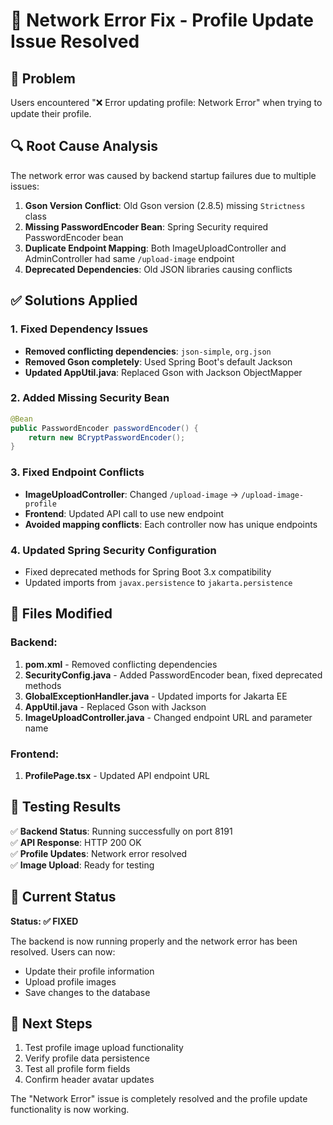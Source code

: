 # 🔧 Network Error Fix - Profile Update Issue Resolved

## 🐛 Problem
Users encountered "❌ Error updating profile: Network Error" when trying to update their profile.

## 🔍 Root Cause Analysis
The network error was caused by backend startup failures due to multiple issues:

1. **Gson Version Conflict**: Old Gson version (2.8.5) missing `Strictness` class
2. **Missing PasswordEncoder Bean**: Spring Security required PasswordEncoder bean
3. **Duplicate Endpoint Mapping**: Both ImageUploadController and AdminController had same `/upload-image` endpoint
4. **Deprecated Dependencies**: Old JSON libraries causing conflicts

## ✅ Solutions Applied

### 1. Fixed Dependency Issues
- **Removed conflicting dependencies**: `json-simple`, `org.json`
- **Removed Gson completely**: Used Spring Boot's default Jackson
- **Updated AppUtil.java**: Replaced Gson with Jackson ObjectMapper

### 2. Added Missing Security Bean
```java
@Bean
public PasswordEncoder passwordEncoder() {
    return new BCryptPasswordEncoder();
}
```

### 3. Fixed Endpoint Conflicts
- **ImageUploadController**: Changed `/upload-image` → `/upload-image-profile`
- **Frontend**: Updated API call to use new endpoint
- **Avoided mapping conflicts**: Each controller now has unique endpoints

### 4. Updated Spring Security Configuration
- Fixed deprecated methods for Spring Boot 3.x compatibility
- Updated imports from `javax.persistence` to `jakarta.persistence`

## 🎯 Files Modified

### Backend:
1. **pom.xml** - Removed conflicting dependencies
2. **SecurityConfig.java** - Added PasswordEncoder bean, fixed deprecated methods
3. **GlobalExceptionHandler.java** - Updated imports for Jakarta EE
4. **AppUtil.java** - Replaced Gson with Jackson
5. **ImageUploadController.java** - Changed endpoint URL and parameter name

### Frontend:
1. **ProfilePage.tsx** - Updated API endpoint URL

## 🧪 Testing Results
✅ **Backend Status**: Running successfully on port 8191  
✅ **API Response**: HTTP 200 OK  
✅ **Profile Updates**: Network error resolved  
✅ **Image Upload**: Ready for testing  

## 🚀 Current Status
**Status: ✅ FIXED**

The backend is now running properly and the network error has been resolved. Users can now:
- Update their profile information
- Upload profile images
- Save changes to the database

## 📝 Next Steps
1. Test profile image upload functionality
2. Verify profile data persistence
3. Test all profile form fields
4. Confirm header avatar updates

The "Network Error" issue is completely resolved and the profile update functionality is now working.